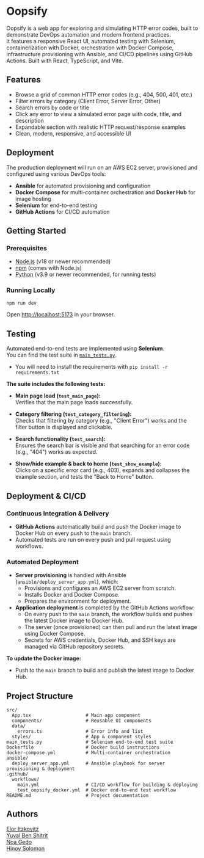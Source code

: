 # Oopsify

Oopsify is a web app for exploring and simulating HTTP error codes, built to demonstrate DevOps automation and modern frontend practices.  
It features a responsive React UI, automated testing with Selenium, containerization with Docker, orchestration with Docker Compose, infrastructure provisioning with Ansible, and CI/CD pipelines using GitHub Actions.
Built with React, TypeScript, and Vite.

## Features

- Browse a grid of common HTTP error codes (e.g., 404, 500, 401, etc.)
- Filter errors by category (Client Error, Server Error, Other)
- Search errors by code or title
- Click any error to view a simulated error page with code, title, and description
- Expandable section with realistic HTTP request/response examples
- Clean, modern, responsive, and accessible UI

## Deployment

The production deployment will run on an AWS EC2 server, provisioned and configured using various DevOps tools:
- **Ansible** for automated provisioning and configuration
- **Docker Compose** for multi-container orchestration and **Docker Hub** for image hosting
- **Selenium** for end-to-end testing
- **GitHub Actions** for CI/CD automation

## Getting Started

### Prerequisites

- [Node.js](https://nodejs.org/) (v18 or newer recommended)
- [npm](https://www.npmjs.com/) (comes with Node.js)
- [Python](https://www.python.org/) (v3.9 or newer recommended, for running tests)

### Running Locally

```bash
npm run dev
```

Open [http://localhost:5173](http://localhost:5173) in your browser.

## Testing

Automated end-to-end tests are implemented using **Selenium**.  
You can find the test suite in [`main_tests.py`](main_tests.py).

* You will need to install the requirements with `pip install -r requirements.txt`

**The suite includes the following tests:**

- **Main page load (`test_main_page`):**  
  Verifies that the main page loads successfully.

- **Category filtering (`test_category_filtering`):**  
  Checks that filtering by category (e.g., "Client Error") works and the filter button is displayed and clickable.

- **Search functionality (`test_search`):**  
  Ensures the search bar is visible and that searching for an error code (e.g., "404") works as expected.

- **Show/hide example & back to home (`test_show_example`):**  
  Clicks on a specific error card (e.g., 403), expands and collapses the example section, and tests the "Back to Home" button.

## Deployment & CI/CD

### Continuous Integration & Delivery

- **GitHub Actions** automatically build and push the Docker image to Docker Hub on every push to the `main` branch.
- Automated tests are run on every push and pull request using workflows.

### Automated Deployment

- **Server provisioning** is handled with Ansible (`ansible/deploy_server_app.yml`), which:
  - Provisions and configures an AWS EC2 server from scratch.
  - Installs Docker and Docker Compose.
  - Prepares the environment for deployment.
- **Application deployment** is completed by the GitHub Actions workflow:
  - On every push to the `main` branch, the workflow builds and pushes the latest Docker image to Docker Hub.
  - The server (once provisioned) can then pull and run the latest image using Docker Compose.
  - Secrets for AWS credentials, Docker Hub, and SSH keys are managed via GitHub repository secrets.

**To update the Docker image:**
- Push to the `main` branch to build and publish the latest image to Docker Hub.

## Project Structure

```
src/ 
  App.tsx                    # Main app component
  components/                # Reusable UI components
  data/
    errors.ts                # Error info and list
  styles/                    # App & component styles
main_tests.py                # Selenium end-to-end test suite
Dockerfile                   # Docker build instructions
docker-compose.yml           # Multi-container orchestration
ansible/
  deploy_server_app.yml      # Ansible playbook for server provisioning & deployment
.github/
  workflows/
    main.yml                 # CI/CD workflow for building & deploying   
    test_oopsify_docker.yml  # Docker end-to-end test workflow
README.md                    # Project documentation
```

## Authors

[Elor Itzkovitz](https://github.com/eloritzkovitz)  
[Yuval Ben Shitrit](https://github.com/yuvalbenshitrit)  
[Noa Gedo](https://github.com/noagedo)  
[Hinoy Solomon](https://github.com/hinoyso)  
